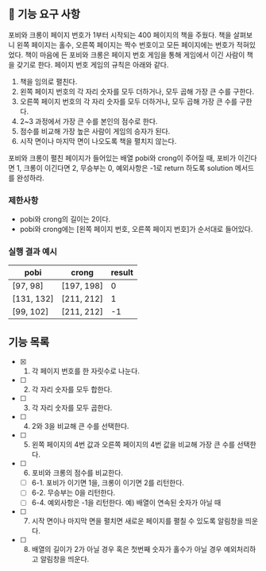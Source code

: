 ## 🚀 기능 요구 사항

포비와 크롱이 페이지 번호가 1부터 시작되는 400 페이지의 책을 주웠다. 책을 살펴보니 왼쪽 페이지는 홀수, 오른쪽 페이지는 짝수 번호이고 모든 페이지에는 번호가 적혀있었다. 책이 마음에 든 포비와 크롱은 페이지 번호 게임을 통해 게임에서 이긴 사람이 책을 갖기로 한다. 페이지 번호 게임의 규칙은 아래와 같다.

1. 책을 임의로 펼친다.
2. 왼쪽 페이지 번호의 각 자리 숫자를 모두 더하거나, 모두 곱해 가장 큰 수를 구한다.
3. 오른쪽 페이지 번호의 각 자리 숫자를 모두 더하거나, 모두 곱해 가장 큰 수를 구한다.
4. 2~3 과정에서 가장 큰 수를 본인의 점수로 한다.
5. 점수를 비교해 가장 높은 사람이 게임의 승자가 된다.
6. 시작 면이나 마지막 면이 나오도록 책을 펼치지 않는다.

포비와 크롱이 펼친 페이지가 들어있는 배열 pobi와 crong이 주어질 때, 포비가 이긴다면 1, 크롱이 이긴다면 2, 무승부는 0, 예외사항은 -1로 return 하도록 solution 메서드를 완성하라.

### 제한사항

- pobi와 crong의 길이는 2이다.
- pobi와 crong에는 [왼쪽 페이지 번호, 오른쪽 페이지 번호]가 순서대로 들어있다.

### 실행 결과 예시

| pobi       | crong      | result |
| ---------- | ---------- | ------ |
| [97, 98]   | [197, 198] | 0      |
| [131, 132] | [211, 212] | 1      |
| [99, 102]  | [211, 212] | -1     |

## 기능 목록

- [x] 1. 각 페이지 번호를 한 자릿수로 나눈다.
- [ ] 2. 각 자리 숫자를 모두 합한다.
- [ ] 3. 각 자리 숫자를 모두 곱한다.
- [ ] 4. 2와 3을 비교해 큰 수를 선택한다.
- [ ] 5. 왼쪽 페이지의 4번 값과 오른쪽 페이지의 4번 값을 비교해 가장 큰 수를 선택한다.
- [ ] 6. 포비와 크롱의 점수를 비교한다.
  - [ ] 6-1. 포비가 이기면 1을, 크롱이 이기면 2를 리턴한다.
  - [ ] 6-2. 무승부는 0을 리턴한다.
  - [ ] 6-4. 예외사항은 -1을 리턴한다. 예) 배열이 연속된 숫자가 아닐 때
- [ ] 7. 시작 면이나 마지막 면을 펼치면 새로운 페이지를 펼칠 수 있도록 알림창을 띄운다.
- [ ] 8. 배열의 길이가 2가 아닐 경우 혹은 첫번째 숫자가 홀수가 아닐 경우 예외처리하고 알림창을 띄운다.
